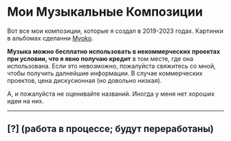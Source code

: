 # Мои Музыкальные Композиции

Вот все мои композиции, которые я создал в 2019-2023 годах. Картинки в альбомах сделанни [Myoko](https://beetmacol.com).

**Музыка можно бесплатно использовать в некоммерческих проектах при условии, что я явно получаю кредит** в том месте, где она использована. Если это невозможно, пожалуйста свяжитесь со мной, чтобы получить далнейшие информации. В случае коммерческих проектов, цена дискусионная (но довольно низкая).

А, и пожалуйста не оценивайте названий. Иногда у меня нет хороших идеи на них.

---

## [?] (работа в процессе; будут переработаны)
